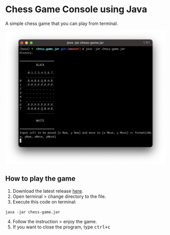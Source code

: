 # Chess Game Console using Java
A simple chess game that you can play from terminal.

![chess game console](https://github.com/rahmatalhakam/chess-game/blob/master/src/assets/chess-game-console.png?raw=true)
## How to play the game
1. Download the latest release [here](https://github.com/rahmatalhakam/chess-game/releases).
2. Open terminal > change directory to the file.
3. Execute this code on terminal:

`java -jar chess-game.jar`

4. Follow the instruction > enjoy the game.
5. If you want to close the program, type <kbd>ctrl+c</kbd>

